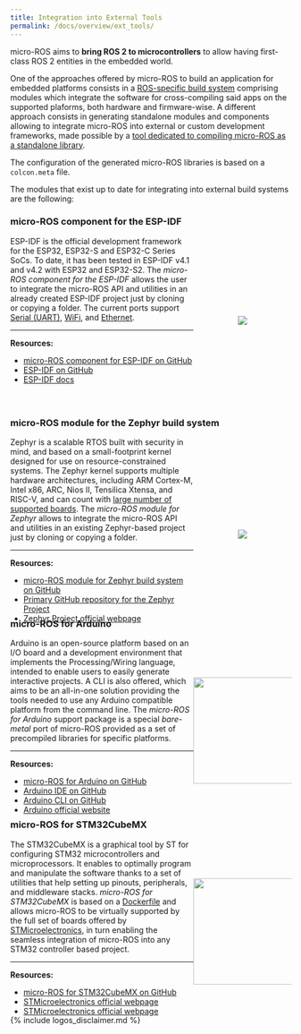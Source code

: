 ```yaml
---
title: Integration into External Tools
permalink: /docs/overview/ext_tools/
---
```


<style>
.extplatcontainer {
  height: 300px;
  display: flex;
  flex-direction: row;
  justify-content: flex-start;
  flex-wrap: wrap;
}

.extplatitem_image {
  width: 35%;
  display: flex;
  align-items: center;
  justify-content: center;
}

.extplatitem_description {
  width: 65%;  
}

.extplatitem_image img {
    max-width: 100%;
}
</style>

micro-ROS aims to **bring ROS 2 to microcontrollers** to allow having first-class ROS 2 entities in the embedded world.

One of the approaches offered by micro-ROS to build an application for embedded platforms consists in a [ROS-specific build system](https://github.com/micro-ROS/micro_ros_setup) comprising modules which integrate the software for cross-compiling said apps on the supported plaforms, both hardware and firmware-wise. A different approach consists in generating standalone modules and components allowing to integrate micro-ROS into external or custom development frameworks, made possible by a [tool dedicated to compiling micro-ROS as a standalone library](../../tutorials/advanced/create_custom_static_library).

The configuration of the generated micro-ROS libraries is based on a `colcon.meta` file.

The modules that exist up to date for integrating into external build systems are the following:

### **micro-ROS component for the ESP-IDF**

<div class="extplatcontainer">
  <div class="extplatitem_description">
    <div>
        ESP-IDF is the official development framework for the ESP32, ESP32-S and ESP32-C Series SoCs.
        To date, it has been tested in ESP-IDF v4.1 and v4.2 with ESP32 and ESP32-S2.
        The <i>micro-ROS component for the ESP-IDF</i> allows the user to integrate the micro-ROS API and utilities in an already created ESP-IDF project just by cloning or copying a folder.
        The current ports support <a href="https://docs.espressif.com/projects/esp-idf/en/latest/esp32/api-reference/peripherals/uart.html">Serial (UART)</a>,
        <a href="https://docs.espressif.com/projects/esp-idf/en/latest/esp32/api-reference/network/esp_wifi.html">WiFi</a>, and <a href="https://docs.espressif.com/projects/esp-idf/en/latest/esp32/api-reference/network/index.html#ethernet">Ethernet</a>.
        <hr><b>Resources:</b>
        <ul>
            <li><a href="https://github.com/micro-ROS/micro_ros_espidf_component">micro-ROS component for ESP-IDF on GitHub</a></li>
            <li><a href="https://github.com/espressif/esp-idf">ESP-IDF on GitHub</a></li>
            <li><a href="https://docs.espressif.com/projects/esp-idf/en/latest/esp32/">ESP-IDF docs</a></li>
        </ul>    
    </div>
  </div>

  <div class="extplatitem_image">
    <img src="https://www.espressif.com/sites/all/themes/espressif/logo-black.svg">
  </div>
</div>

### **micro-ROS module for the Zephyr build system**

<div class="extplatcontainer">
  <div class="extplatitem_description">
    <div>
        Zephyr is a scalable RTOS built with security in mind, and based on a small-footprint kernel designed for use on resource-constrained systems.
        The Zephyr kernel supports multiple hardware architectures, including ARM Cortex-M, Intel x86, ARC, Nios II, Tensilica Xtensa, and RISC-V, and can count with <a href="https://docs.zephyrproject.org/latest/boards/index.html">large number of supported boards</a>.
        The <i>micro-ROS module for Zephyr</i> allows to integrate the micro-ROS API and utilities in an existing Zephyr-based project just by cloning or copying a folder.
        <hr><b>Resources:</b>
        <ul>
            <li><a href="https://github.com/micro-ROS/micro_ros_zephyr_module">micro-ROS module for Zephyr build system on GitHub</a></li>
            <li><a href="https://github.com/zephyrproject-rtos/zephyr">Primary GitHub repository for the Zephyr Project</a></li>
            <li><a href="https://github.com/zephyrproject-rtos/zephyr">Zephyr Project official webpage</a></li>
        </ul>    
    </div>
  </div>

  <div class="extplatitem_image">
    <img src="https://upload.wikimedia.org/wikipedia/commons/2/2d/Zephyr-logo.png">
  </div>
</div>

### **micro-ROS for Arduino**

<div class="extplatcontainer">
  <div class="extplatitem_description">
    <div>
        Arduino is an open-source platform based on an I/O board and a development environment that implements the Processing/Wiring language, intended to enable users to easily generate interactive projects. A CLI is also offered, which aims to be an all-in-one solution providing the tools needed to use any Arduino compatible platform from the command line.
        The <i>micro-ROS for Arduino</i> support package is a special <i>bare-metal</i> port of micro-ROS provided as a set of precompiled libraries for specific platforms.
        <hr><b>Resources:</b>
        <ul>
            <li><a href="https://github.com/micro-ROS/micro_ros_arduino">micro-ROS for Arduino on GitHub</a></li>
            <li><a href="https://github.com/arduino/Arduino">Arduino IDE on GitHub</a></li>
            <li><a href="https://github.com/arduino/arduino-cli">Arduino CLI on GitHub</a></li>
            <li><a href="https://www.arduino.cc/">Arduino official website</a></li>
        </ul>
    </div>
  </div>

  <div class="extplatitem_image">
    <img src="https://upload.wikimedia.org/wikipedia/commons/thumb/8/87/Arduino_Logo.svg/720px-Arduino_Logo.svg.png" width="190">
  </div>
</div>

### **micro-ROS for STM32CubeMX**


<div class="extplatcontainer">
  <div class="extplatitem_description">
    <div>
        The STM32CubeMX is a graphical tool by ST for configuring STM32 microcontrollers and microprocessors. It enables to optimally program and manipulate the software thanks to a set of utilities that help setting up pinouts, peripherals, and middleware stacks.
        <i>micro-ROS for STM32CubeMX</i> is based on a <a href="https://github.com/micro-ROS/micro_ros_stm32cubemx_utils/blob/foxy/microros_component/Dockerfile">Dockerfile</a> and allows micro-ROS to be virtually supported by the full set of boards offered by <a href="https://www.st.com/content/st_com/en.html">STMicroelectronics</a>, in turn enabling the seamless integration of micro-ROS into any STM32 controller based project.
        <hr><b>Resources:</b>
        <ul>
            <li><a href="https://github.com/micro-ROS/micro_ros_stm32cubemx_utils">micro-ROS for STM32CubeMX on GitHub</a></li>
            <li><a href="https://www.st.com/content/st_com/en.html">STMicroelectronics official webpage</a></li>
            <li><a href="https://github.com/STMicroelectronics/STM32Cube_MCU_Overall_Offer">STMicroelectronics official webpage</a></li>
        </ul>
    </div>
  </div>

  <div class="extplatitem_image">
    <img src="https://www.pinclipart.com/picdir/big/453-4531945_read-more-stm32cubemx-logo-clipart.png" width="190">
  </div>
</div>

{% include logos_disclaimer.md %}
